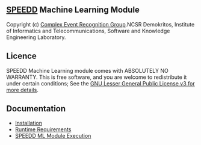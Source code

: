 ## [SPEEDD](http://www.speedd-project.eu) Machine Learning Module

Copyright (c) [Complex Event Recognition Group](http://cer.iit.demokritos.gr).NCSR Demokritos, Institute of Informatics and Telecommunications, Software and Knowledge Engineering Laboratory.

## Licence
SPEEDD Machine Learning module comes with ABSOLUTELY NO WARRANTY. This is free software, and you are welcome to redistribute it under certain conditions; See the [GNU Lesser General Public License v3 for more details](http://www.gnu.org/licenses/lgpl-3.0.html).

## Documentation

- [Installation](docs/Installation.md)
- [Runtime Requirements](docs/Requirements.md)
- [SPEEDD ML Module Execution](docs/Execution.md)
